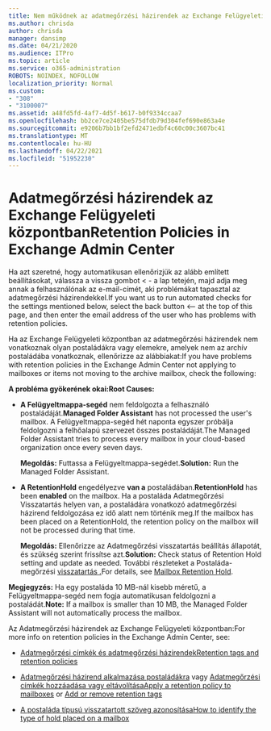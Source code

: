 ```yaml
---
title: Nem működnek az adatmegőrzési házirendek az Exchange Felügyeleti központban
ms.author: chrisda
author: chrisda
manager: dansimp
ms.date: 04/21/2020
ms.audience: ITPro
ms.topic: article
ms.service: o365-administration
ROBOTS: NOINDEX, NOFOLLOW
localization_priority: Normal
ms.custom:
- "308"
- "3100007"
ms.assetid: a48fd5fd-4af7-4d5f-b617-b0f9334ccaa7
ms.openlocfilehash: bb2ce7ce2405be575dfdb79d304fef690e863a4e
ms.sourcegitcommit: e9206b7bb1bf2efd2471edbf4c60c00c3607bc41
ms.translationtype: MT
ms.contentlocale: hu-HU
ms.lasthandoff: 04/22/2021
ms.locfileid: "51952230"
---
```

# <a name="retention-policies-in-exchange-admin-center"></a><span data-ttu-id="4a439-102">Adatmegőrzési házirendek az Exchange Felügyeleti központban</span><span class="sxs-lookup"><span data-stu-id="4a439-102">Retention Policies in Exchange Admin Center</span></span>

<span data-ttu-id="4a439-103">Ha azt szeretné, hogy automatikusan ellenőrizjük az alább említett beállításokat, válassza a vissza gombot < - a lap tetején, majd adja meg annak a felhasználónak az e-mail-címét, aki problémákat tapasztal az adatmegőrzési házirendekkel.</span><span class="sxs-lookup"><span data-stu-id="4a439-103">If you want us to run automated checks for the settings mentioned below, select the back button <-- at the top of this page, and then enter the email address of the user who has problems with retention policies.</span></span>

<span data-ttu-id="4a439-104">Ha az Exchange Felügyeleti központban az adatmegőrzési házirendek nem vonatkoznak olyan postaládákra vagy elemekre, amelyek nem az archív postaládába vonatkoznak, ellenőrizze az alábbiakat:</span><span class="sxs-lookup"><span data-stu-id="4a439-104">If you have problems with retention policies in the Exchange Admin Center not applying to mailboxes or items not moving to the archive mailbox, check the following:</span></span>

<span data-ttu-id="4a439-105">**A probléma gyökerének okai:**</span><span class="sxs-lookup"><span data-stu-id="4a439-105">**Root Causes:**</span></span>

- <span data-ttu-id="4a439-106">**A Felügyeltmappa-segéd** nem feldolgozta a felhasználó postaládáját.</span><span class="sxs-lookup"><span data-stu-id="4a439-106">**Managed Folder Assistant** has not processed the user's mailbox.</span></span> <span data-ttu-id="4a439-107">A Felügyeltmappa-segéd hét naponta egyszer próbálja feldolgozni a felhőalapú szervezet összes postaládáját.</span><span class="sxs-lookup"><span data-stu-id="4a439-107">The Managed Folder Assistant tries to process every mailbox in your cloud-based organization once every seven days.</span></span>

  <span data-ttu-id="4a439-108">**Megoldás:** Futtassa a Felügyeltmappa-segédet.</span><span class="sxs-lookup"><span data-stu-id="4a439-108">**Solution:** Run the Managed Folder Assistant.</span></span>

- <span data-ttu-id="4a439-109">**A RetentionHold** engedélyezve **van a** postaládában.</span><span class="sxs-lookup"><span data-stu-id="4a439-109">**RetentionHold** has been **enabled** on the mailbox.</span></span> <span data-ttu-id="4a439-110">Ha a postaláda Adatmegőrzési Visszatartás helyen van, a postaládára vonatkozó adatmegőrzési házirend feldolgozása ez idő alatt nem történik meg.</span><span class="sxs-lookup"><span data-stu-id="4a439-110">If the mailbox has been placed on a RetentionHold, the retention policy on the mailbox will not be processed during that time.</span></span>

  <span data-ttu-id="4a439-111">**Megoldás:** Ellenőrizze az Adatmegőrzési visszatartás beállítás állapotát, és szükség szerint frissítse azt.</span><span class="sxs-lookup"><span data-stu-id="4a439-111">**Solution:** Check status of Retention Hold setting and update as needed.</span></span> <span data-ttu-id="4a439-112">További részleteket a Postaláda-megőrzési [visszatartás .](https://docs.microsoft.com/exchange/security-and-compliance/messaging-records-management/mailbox-retention-hold)</span><span class="sxs-lookup"><span data-stu-id="4a439-112">For details, see [Mailbox Retention Hold](https://docs.microsoft.com/exchange/security-and-compliance/messaging-records-management/mailbox-retention-hold).</span></span>
 
<span data-ttu-id="4a439-113">**Megjegyzés:** Ha egy postaláda 10 MB-nál kisebb méretű, a Felügyeltmappa-segéd nem fogja automatikusan feldolgozni a postaládát.</span><span class="sxs-lookup"><span data-stu-id="4a439-113">**Note:** If a mailbox is smaller than 10 MB, the Managed Folder Assistant will not automatically process the mailbox.</span></span>
 
<span data-ttu-id="4a439-114">Az Adatmegőrzési házirendek az Exchange Felügyeleti központban:</span><span class="sxs-lookup"><span data-stu-id="4a439-114">For more info on retention policies in the Exchange Admin Center, see:</span></span>

- [<span data-ttu-id="4a439-115">Adatmegőrzési címkék és adatmegőrzési házirendek</span><span class="sxs-lookup"><span data-stu-id="4a439-115">Retention tags and retention policies</span></span>](https://docs.microsoft.com/exchange/security-and-compliance/messaging-records-management/retention-tags-and-policies)

- <span data-ttu-id="4a439-116">[Adatmegőrzési házirend alkalmazása postaládákra](https://docs.microsoft.com/exchange/security-and-compliance/messaging-records-management/apply-retention-policy) vagy [Adatmegőrzési címkék hozzáadása vagy eltávolítása](https://docs.microsoft.com/exchange/security-and-compliance/messaging-records-management/add-or-remove-retention-tags)</span><span class="sxs-lookup"><span data-stu-id="4a439-116">[Apply a retention policy to mailboxes](https://docs.microsoft.com/exchange/security-and-compliance/messaging-records-management/apply-retention-policy) or [Add or remove retention tags](https://docs.microsoft.com/exchange/security-and-compliance/messaging-records-management/add-or-remove-retention-tags)</span></span>

- [<span data-ttu-id="4a439-117">A postaláda típusú visszatartott szöveg azonosítása</span><span class="sxs-lookup"><span data-stu-id="4a439-117">How to identify the type of hold placed on a mailbox</span></span>](https://docs.microsoft.com/microsoft-365/compliance/identify-a-hold-on-an-exchange-online-mailbox)

